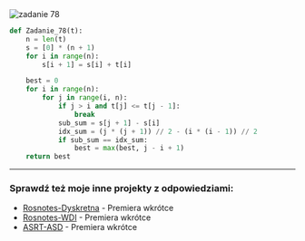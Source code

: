 <picture>
  <source srcset="../../srt/zbior_zadan/78.png" media="(prefers-color-scheme: light)">
  <source srcset="../../srt/zbior_zadan/black_78.png" media="(prefers-color-scheme: dark)">
  <img src="../../srt/zbior_zadan/black_78.png" alt="zadanie 78">
</picture>

```python
def Zadanie_78(t):
    n = len(t)
    s = [0] * (n + 1)
    for i in range(n):
        s[i + 1] = s[i] + t[i]

    best = 0
    for i in range(n):
        for j in range(i, n):
            if j > i and t[j] <= t[j - 1]:
                break
            sub_sum = s[j + 1] - s[i]
            idx_sum = (j * (j + 1)) // 2 - (i * (i - 1)) // 2
            if sub_sum == idx_sum:
                best = max(best, j - i + 1)
    return best
```

---
### Sprawdź też moje inne projekty z odpowiedziami:
- [Rosnotes-Dyskretna](https://github.com/kamilGie/Rosnotes-Dyskretna) - Premiera wkrótce
- [Rosnotes-WDI](https://github.com/kamilGie/Rosnotes-WDI) - Premiera wkrótce
- [ASRT-ASD](https://github.com/kamilGie/Rosnotes-Dyskretna) - Premiera wkrótce
